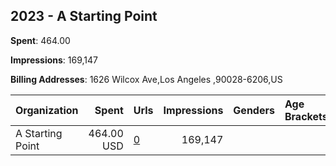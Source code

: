 ## 2023 - A Starting Point 
**Spent**: 464.00

**Impressions**: 169,147

**Billing Addresses**: 1626 Wilcox Ave,Los Angeles ,90028-6206,US

|Organization|Spent|Urls|Impressions|Genders|Age Brackets|Country Codes|
|:---|---:|:---|---:|:---|:---|:---|
|A Starting Point|464.00 USD|[0](https://www.snap.com/political-ads/asset/55c3ceb6f588c84aaecd9ade24ac07a203f1593a94abb1cdf662949ef34b4582?mediaType=mp4)|169,147|||united states|
